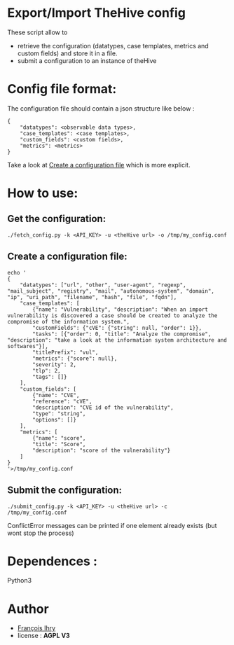 # Export/Import TheHive config

These script allow to
* retrieve the configuration (datatypes, case templates, metrics and custom fields) and store it in a file.
* submit a configuration to an instance of theHive

# Config file format:

The configuration file should contain a json structure like below : 

```
{
    "datatypes": <observable data types>,
    "case_templates": <case templates>,
    "custom_fields": <custom fields>,
    "metrics": <metrics>
}
```
Take a look at [Create a configuration file](#create-a-configuration-file) which is more explicit.

# How to use:

## Get the configuration:

```
./fetch_config.py -k <API_KEY> -u <theHive url> -o /tmp/my_config.conf
```

## Create a configuration file: 

```
echo '
{
    "datatypes": ["url", "other", "user-agent", "regexp", "mail_subject", "registry", "mail", "autonomous-system", "domain", "ip", "uri_path", "filename", "hash", "file", "fqdn"],
    "case_templates": [
        {"name": "Vulnerability", "description": "When an import vulnerability is discovered a case should be created to analyze the compromise of the information system.",
        "customFields": {"cVE": {"string": null, "order": 1}},
        "tasks": [{"order": 0, "title": "Analyze the compromise", "description": "take a look at the information system architecture and softwares"}],
        "titlePrefix": "vul",
        "metrics": {"score": null},
        "severity": 2,
        "tlp": 2,
        "tags": []}
    ],
    "custom_fields": [
        {"name": "CVE",
        "reference": "cVE",
        "description": "CVE id of the vulnerability",
        "type": "string",
        "options": []}
    ],
    "metrics": [
        {"name": "score",
        "title": "Score",
        "description": "score of the vulnerability"}
    ]
}
'>/tmp/my_config.conf
```

## Submit the configuration:
```
./submit_config.py -k <API_KEY> -u <theHive url> -c /tmp/my_config.conf
```
 ConflictError messages can be printed if one element already exists (but wont stop the process)
 
 
# Dependences :

Python3

# Author
* [François Ihry](https://github.com/francoisihry) 
* license : **AGPL V3**


